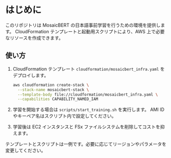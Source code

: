 # はじめに
このリポジトリは MosaicBERT の日本語事前学習を行うための環境を提供します。
CloudFormation テンプレートと起動用スクリプトにより、AWS 上で必要なリソースを作成できます。

## 使い方
1. CloudFormation テンプレート `cloudformation/mosaicbert_infra.yaml` をデプロイします。
   ```bash
   aws cloudformation create-stack \
     --stack-name mosaicbert-stack \
     --template-body file://cloudformation/mosaicbert_infra.yaml \
     --capabilities CAPABILITY_NAMED_IAM
   ```

2. 学習を開始する場合は `scripts/start_training.sh` を実行します。
   AMI ID やキーペア名はスクリプト内で設定してください。

3. 学習後は EC2 インスタンスと FSx ファイルシステムを削除してコストを抑えます。

テンプレートとスクリプトは一例です。必要に応じてリージョンやパラメータを変更してください。
